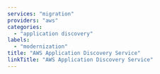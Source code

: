 ```yaml
---
services: "migration"
providers: "aws"
categories:
  - "application discovery"
labels:
  - "modernization"
title: "AWS Application Discovery Service"
linkTitle: "AWS Application Discovery Service"
---
```

